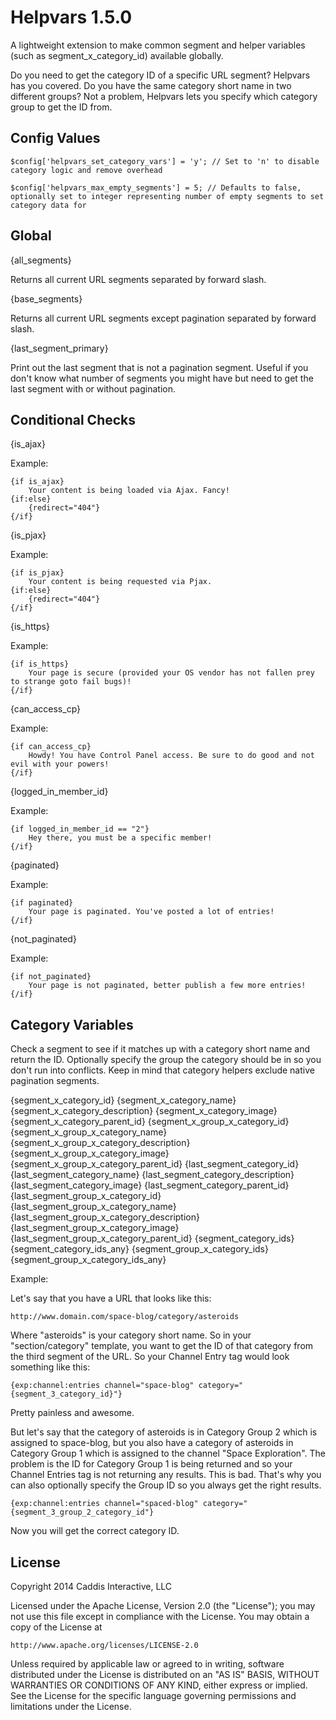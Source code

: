 # Helpvars 1.5.0

A lightweight extension to make common segment and helper variables (such as segment_x_category_id) available globally.

Do you need to get the category ID of a specific URL segment? Helpvars has you covered. Do you have the same category short name in two different groups? Not a problem, Helpvars lets you specify which category group to get the ID from.

## Config Values

	$config['helpvars_set_category_vars'] = 'y'; // Set to 'n' to disable category logic and remove overhead

	$config['helpvars_max_empty_segments'] = 5; // Defaults to false, optionally set to integer representing number of empty segments to set category data for

## Global

{all_segments}

Returns all current URL segments separated by forward slash.

{base_segments}

Returns all current URL segments except pagination separated by forward slash.

{last_segment_primary}

Print out the last segment that is not a pagination segment. Useful if you don't know what number of segments you might have but need to get the last segment with or without pagination.

## Conditional Checks

{is_ajax}

Example:

	{if is_ajax}
		Your content is being loaded via Ajax. Fancy!
	{if:else}
		{redirect="404"}
	{/if}

{is_pjax}

Example:

	{if is_pjax}
		Your content is being requested via Pjax.
	{if:else}
		{redirect="404"}
	{/if}

{is_https}

Example:

	{if is_https}
		Your page is secure (provided your OS vendor has not fallen prey to strange goto fail bugs)!
	{/if}

{can_access_cp}

Example:

	{if can_access_cp}
		Howdy! You have Control Panel access. Be sure to do good and not evil with your powers!
	{/if}

{logged_in_member_id}

Example:

	{if logged_in_member_id == "2"}
		Hey there, you must be a specific member!
	{/if}

{paginated}

Example:

	{if paginated}
		Your page is paginated. You've posted a lot of entries!
	{/if}

{not_paginated}

Example:

	{if not_paginated}
		Your page is not paginated, better publish a few more entries!
	{/if}

## Category Variables

Check a segment to see if it matches up with a category short name and return the ID. Optionally specify the group the category should be in so you don't run into conflicts. Keep in mind that category helpers exclude native pagination segments.

{segment_x_category_id}
{segment_x_category_name}
{segment_x_category_description}
{segment_x_category_image}
{segment_x_category_parent_id}
{segment_x_group_x_category_id}
{segment_x_group_x_category_name}
{segment_x_group_x_category_description}
{segment_x_group_x_category_image}
{segment_x_group_x_category_parent_id}
{last_segment_category_id}
{last_segment_category_name}
{last_segment_category_description}
{last_segment_category_image}
{last_segment_category_parent_id}
{last_segment_group_x_category_id}
{last_segment_group_x_category_name}
{last_segment_group_x_category_description}
{last_segment_group_x_category_image}
{last_segment_group_x_category_parent_id}
{segment_category_ids}
{segment_category_ids_any}
{segment_group_x_category_ids}
{segment_group_x_category_ids_any}

Example:

Let's say that you have a URL that looks like this:

	http://www.domain.com/space-blog/category/asteroids

Where "asteroids" is your category short name. So in your "section/category" template, you want to get the ID of that category from the third segment of the URL. So your Channel Entry tag would look something like this:

	{exp:channel:entries channel="space-blog" category="{segment_3_category_id}"}

Pretty painless and awesome.

But let's say that the category of asteroids is in Category Group 2 which is assigned to space-blog, but you also have a category of asteroids in Category Group 1 which is assigned to the channel "Space Exploration". The problem is the ID for Category Group 1 is being returned and so your Channel Entries tag is not returning any results. This is bad. That's why you can also optionally specify the Group ID so you always get the right results.

	{exp:channel:entries channel="spaced-blog" category="{segment_3_group_2_category_id"}

Now you will get the correct category ID.

## License

Copyright 2014 Caddis Interactive, LLC

Licensed under the Apache License, Version 2.0 (the "License");
you may not use this file except in compliance with the License.
You may obtain a copy of the License at

	http://www.apache.org/licenses/LICENSE-2.0

Unless required by applicable law or agreed to in writing, software
distributed under the License is distributed on an "AS IS" BASIS,
WITHOUT WARRANTIES OR CONDITIONS OF ANY KIND, either express or implied.
See the License for the specific language governing permissions and
limitations under the License.
